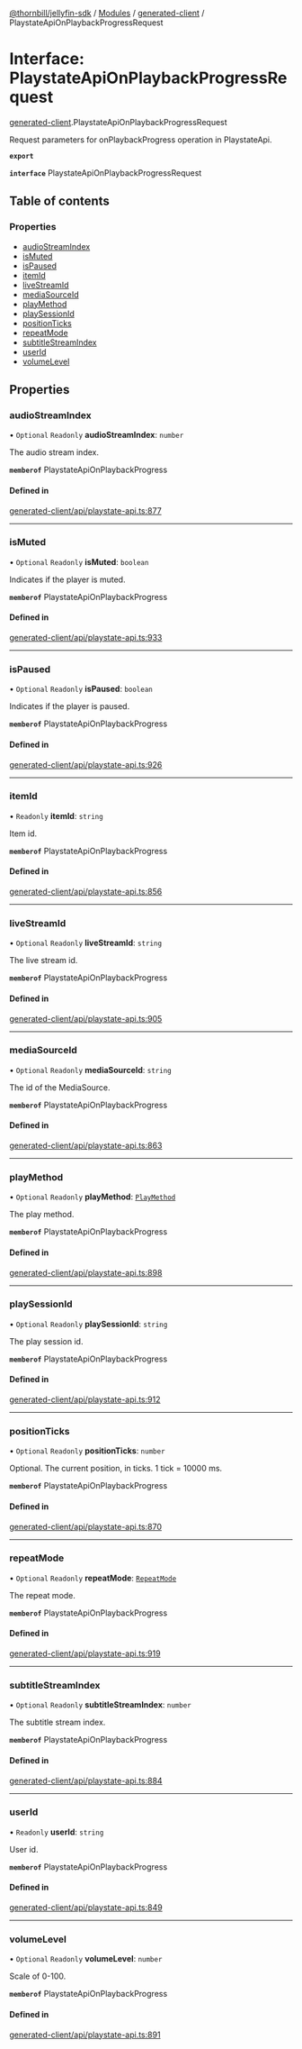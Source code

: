 [@thornbill/jellyfin-sdk](../README.md) / [Modules](../modules.md) / [generated-client](../modules/generated_client.md) / PlaystateApiOnPlaybackProgressRequest

# Interface: PlaystateApiOnPlaybackProgressRequest

[generated-client](../modules/generated_client.md).PlaystateApiOnPlaybackProgressRequest

Request parameters for onPlaybackProgress operation in PlaystateApi.

**`export`**

**`interface`** PlaystateApiOnPlaybackProgressRequest

## Table of contents

### Properties

- [audioStreamIndex](generated_client.PlaystateApiOnPlaybackProgressRequest.md#audiostreamindex)
- [isMuted](generated_client.PlaystateApiOnPlaybackProgressRequest.md#ismuted)
- [isPaused](generated_client.PlaystateApiOnPlaybackProgressRequest.md#ispaused)
- [itemId](generated_client.PlaystateApiOnPlaybackProgressRequest.md#itemid)
- [liveStreamId](generated_client.PlaystateApiOnPlaybackProgressRequest.md#livestreamid)
- [mediaSourceId](generated_client.PlaystateApiOnPlaybackProgressRequest.md#mediasourceid)
- [playMethod](generated_client.PlaystateApiOnPlaybackProgressRequest.md#playmethod)
- [playSessionId](generated_client.PlaystateApiOnPlaybackProgressRequest.md#playsessionid)
- [positionTicks](generated_client.PlaystateApiOnPlaybackProgressRequest.md#positionticks)
- [repeatMode](generated_client.PlaystateApiOnPlaybackProgressRequest.md#repeatmode)
- [subtitleStreamIndex](generated_client.PlaystateApiOnPlaybackProgressRequest.md#subtitlestreamindex)
- [userId](generated_client.PlaystateApiOnPlaybackProgressRequest.md#userid)
- [volumeLevel](generated_client.PlaystateApiOnPlaybackProgressRequest.md#volumelevel)

## Properties

### audioStreamIndex

• `Optional` `Readonly` **audioStreamIndex**: `number`

The audio stream index.

**`memberof`** PlaystateApiOnPlaybackProgress

#### Defined in

[generated-client/api/playstate-api.ts:877](https://github.com/thornbill/jellyfin-sdk-typescript/blob/1142a3e/src/generated-client/api/playstate-api.ts#L877)

___

### isMuted

• `Optional` `Readonly` **isMuted**: `boolean`

Indicates if the player is muted.

**`memberof`** PlaystateApiOnPlaybackProgress

#### Defined in

[generated-client/api/playstate-api.ts:933](https://github.com/thornbill/jellyfin-sdk-typescript/blob/1142a3e/src/generated-client/api/playstate-api.ts#L933)

___

### isPaused

• `Optional` `Readonly` **isPaused**: `boolean`

Indicates if the player is paused.

**`memberof`** PlaystateApiOnPlaybackProgress

#### Defined in

[generated-client/api/playstate-api.ts:926](https://github.com/thornbill/jellyfin-sdk-typescript/blob/1142a3e/src/generated-client/api/playstate-api.ts#L926)

___

### itemId

• `Readonly` **itemId**: `string`

Item id.

**`memberof`** PlaystateApiOnPlaybackProgress

#### Defined in

[generated-client/api/playstate-api.ts:856](https://github.com/thornbill/jellyfin-sdk-typescript/blob/1142a3e/src/generated-client/api/playstate-api.ts#L856)

___

### liveStreamId

• `Optional` `Readonly` **liveStreamId**: `string`

The live stream id.

**`memberof`** PlaystateApiOnPlaybackProgress

#### Defined in

[generated-client/api/playstate-api.ts:905](https://github.com/thornbill/jellyfin-sdk-typescript/blob/1142a3e/src/generated-client/api/playstate-api.ts#L905)

___

### mediaSourceId

• `Optional` `Readonly` **mediaSourceId**: `string`

The id of the MediaSource.

**`memberof`** PlaystateApiOnPlaybackProgress

#### Defined in

[generated-client/api/playstate-api.ts:863](https://github.com/thornbill/jellyfin-sdk-typescript/blob/1142a3e/src/generated-client/api/playstate-api.ts#L863)

___

### playMethod

• `Optional` `Readonly` **playMethod**: [`PlayMethod`](../enums/generated_client.PlayMethod.md)

The play method.

**`memberof`** PlaystateApiOnPlaybackProgress

#### Defined in

[generated-client/api/playstate-api.ts:898](https://github.com/thornbill/jellyfin-sdk-typescript/blob/1142a3e/src/generated-client/api/playstate-api.ts#L898)

___

### playSessionId

• `Optional` `Readonly` **playSessionId**: `string`

The play session id.

**`memberof`** PlaystateApiOnPlaybackProgress

#### Defined in

[generated-client/api/playstate-api.ts:912](https://github.com/thornbill/jellyfin-sdk-typescript/blob/1142a3e/src/generated-client/api/playstate-api.ts#L912)

___

### positionTicks

• `Optional` `Readonly` **positionTicks**: `number`

Optional. The current position, in ticks. 1 tick &#x3D; 10000 ms.

**`memberof`** PlaystateApiOnPlaybackProgress

#### Defined in

[generated-client/api/playstate-api.ts:870](https://github.com/thornbill/jellyfin-sdk-typescript/blob/1142a3e/src/generated-client/api/playstate-api.ts#L870)

___

### repeatMode

• `Optional` `Readonly` **repeatMode**: [`RepeatMode`](../enums/generated_client.RepeatMode.md)

The repeat mode.

**`memberof`** PlaystateApiOnPlaybackProgress

#### Defined in

[generated-client/api/playstate-api.ts:919](https://github.com/thornbill/jellyfin-sdk-typescript/blob/1142a3e/src/generated-client/api/playstate-api.ts#L919)

___

### subtitleStreamIndex

• `Optional` `Readonly` **subtitleStreamIndex**: `number`

The subtitle stream index.

**`memberof`** PlaystateApiOnPlaybackProgress

#### Defined in

[generated-client/api/playstate-api.ts:884](https://github.com/thornbill/jellyfin-sdk-typescript/blob/1142a3e/src/generated-client/api/playstate-api.ts#L884)

___

### userId

• `Readonly` **userId**: `string`

User id.

**`memberof`** PlaystateApiOnPlaybackProgress

#### Defined in

[generated-client/api/playstate-api.ts:849](https://github.com/thornbill/jellyfin-sdk-typescript/blob/1142a3e/src/generated-client/api/playstate-api.ts#L849)

___

### volumeLevel

• `Optional` `Readonly` **volumeLevel**: `number`

Scale of 0-100.

**`memberof`** PlaystateApiOnPlaybackProgress

#### Defined in

[generated-client/api/playstate-api.ts:891](https://github.com/thornbill/jellyfin-sdk-typescript/blob/1142a3e/src/generated-client/api/playstate-api.ts#L891)
